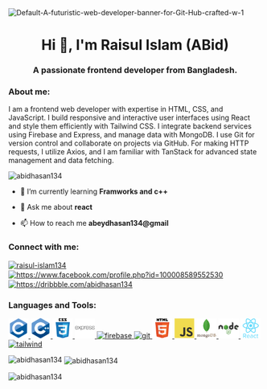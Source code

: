 <img src="https://i.ibb.co/Np39q3B/Default-A-futuristic-web-developer-banner-for-Git-Hub-crafted-w-1.jpg" alt="Default-A-futuristic-web-developer-banner-for-Git-Hub-crafted-w-1" border="0">
<h1 align="center">Hi 👋, I'm Raisul Islam (ABid)</h1>
<h3 align="center">A passionate frontend developer from Bangladesh.</h3>
<h3>About me:</h3>
<p>I am a frontend web developer with expertise in HTML, CSS, and JavaScript. I build responsive and interactive user interfaces using React and style them efficiently with Tailwind CSS. I integrate backend services using Firebase and Express, and manage data with MongoDB. I use Git for version control and collaborate on projects via GitHub. For making HTTP requests, I utilize Axios, and I am familiar with TanStack for advanced state management and data fetching.

</p>
<p align="left"> <img src="https://komarev.com/ghpvc/?username=abidhasan134&label=Profile%20views&color=0e75b6&style=flat" alt="abidhasan134" /> </p>

- 🌱 I’m currently learning **Framworks and c++**

- 💬 Ask me about **react**

- 📫 How to reach me **abeydhasan134@gmail**

<h3 align="left">Connect with me:</h3>
<p align="left">
<a href="https://linkedin.com/in/raisul-islam134" target="blank"><img align="center" src="https://raw.githubusercontent.com/rahuldkjain/github-profile-readme-generator/master/src/images/icons/Social/linked-in-alt.svg" alt="raisul-islam134" height="30" width="40" /></a>
<a href="https://fb.com/https://www.facebook.com/profile.php?id=100008589552530" target="blank"><img align="center" src="https://raw.githubusercontent.com/rahuldkjain/github-profile-readme-generator/master/src/images/icons/Social/facebook.svg" alt="https://www.facebook.com/profile.php?id=100008589552530" height="30" width="40" /></a>
<a href="https://dribbble.com/https://dribbble.com/abidhasan134" target="blank"><img align="center" src="https://raw.githubusercontent.com/rahuldkjain/github-profile-readme-generator/master/src/images/icons/Social/dribbble.svg" alt="https://dribbble.com/abidhasan134" height="30" width="40" /></a>
</p>

<h3 align="left">Languages and Tools:</h3>
<p align="left"> <a href="https://www.cprogramming.com/" target="_blank" rel="noreferrer"> <img src="https://raw.githubusercontent.com/devicons/devicon/master/icons/c/c-original.svg" alt="c" width="40" height="40"/> </a> <a href="https://www.w3schools.com/cpp/" target="_blank" rel="noreferrer"> <img src="https://raw.githubusercontent.com/devicons/devicon/master/icons/cplusplus/cplusplus-original.svg" alt="cplusplus" width="40" height="40"/> </a> <a href="https://www.w3schools.com/css/" target="_blank" rel="noreferrer"> <img src="https://raw.githubusercontent.com/devicons/devicon/master/icons/css3/css3-original-wordmark.svg" alt="css3" width="40" height="40"/> </a> <a href="https://expressjs.com" target="_blank" rel="noreferrer"> <img src="https://raw.githubusercontent.com/devicons/devicon/master/icons/express/express-original-wordmark.svg" alt="express" width="40" height="40"/> </a> <a href="https://firebase.google.com/" target="_blank" rel="noreferrer"> <img src="https://www.vectorlogo.zone/logos/firebase/firebase-icon.svg" alt="firebase" width="40" height="40"/> </a> <a href="https://git-scm.com/" target="_blank" rel="noreferrer"> <img src="https://www.vectorlogo.zone/logos/git-scm/git-scm-icon.svg" alt="git" width="40" height="40"/> </a> <a href="https://www.w3.org/html/" target="_blank" rel="noreferrer"> <img src="https://raw.githubusercontent.com/devicons/devicon/master/icons/html5/html5-original-wordmark.svg" alt="html5" width="40" height="40"/> </a> <a href="https://developer.mozilla.org/en-US/docs/Web/JavaScript" target="_blank" rel="noreferrer"> <img src="https://raw.githubusercontent.com/devicons/devicon/master/icons/javascript/javascript-original.svg" alt="javascript" width="40" height="40"/> </a> <a href="https://www.mongodb.com/" target="_blank" rel="noreferrer"> <img src="https://raw.githubusercontent.com/devicons/devicon/master/icons/mongodb/mongodb-original-wordmark.svg" alt="mongodb" width="40" height="40"/> </a> <a href="https://nodejs.org" target="_blank" rel="noreferrer"> <img src="https://raw.githubusercontent.com/devicons/devicon/master/icons/nodejs/nodejs-original-wordmark.svg" alt="nodejs" width="40" height="40"/> </a> <a href="https://reactjs.org/" target="_blank" rel="noreferrer"> <img src="https://raw.githubusercontent.com/devicons/devicon/master/icons/react/react-original-wordmark.svg" alt="react" width="40" height="40"/> </a> <a href="https://tailwindcss.com/" target="_blank" rel="noreferrer"> <img src="https://www.vectorlogo.zone/logos/tailwindcss/tailwindcss-icon.svg" alt="tailwind" width="40" height="40"/> </a> </p>

<p><img align="left" src="https://github-readme-stats.vercel.app/api/top-langs?username=abidhasan134&show_icons=true&locale=en&layout=compact" alt="abidhasan134" /></p>

<p>&nbsp;<img align="center" src="https://github-readme-stats.vercel.app/api?username=abidhasan134&show_icons=true&locale=en" alt="abidhasan134" /></p>

<p><img align="center" src="https://github-readme-streak-stats.herokuapp.com/?user=abidhasan134&theme=dark" alt="abidhasan134" /></p>
